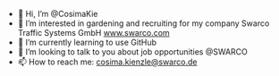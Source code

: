 - 👋 Hi, I’m @CosimaKie
- 👀 I’m interested in gardening and recruiting for my company Swarco Traffic Systems GmbH www.swarco.com
- 🌱 I’m currently learning to use GitHub
- 💞️ I’m looking to talk to you about job opportunities @SWARCO
- 📫 How to reach me: cosima.kienzle@swarco.de

<!---
CosimaKie/CosimaKie is a ✨ special ✨ repository because its `README.md` (this file) appears on your GitHub profile.
You can click the Preview link to take a look at your changes.
--->
